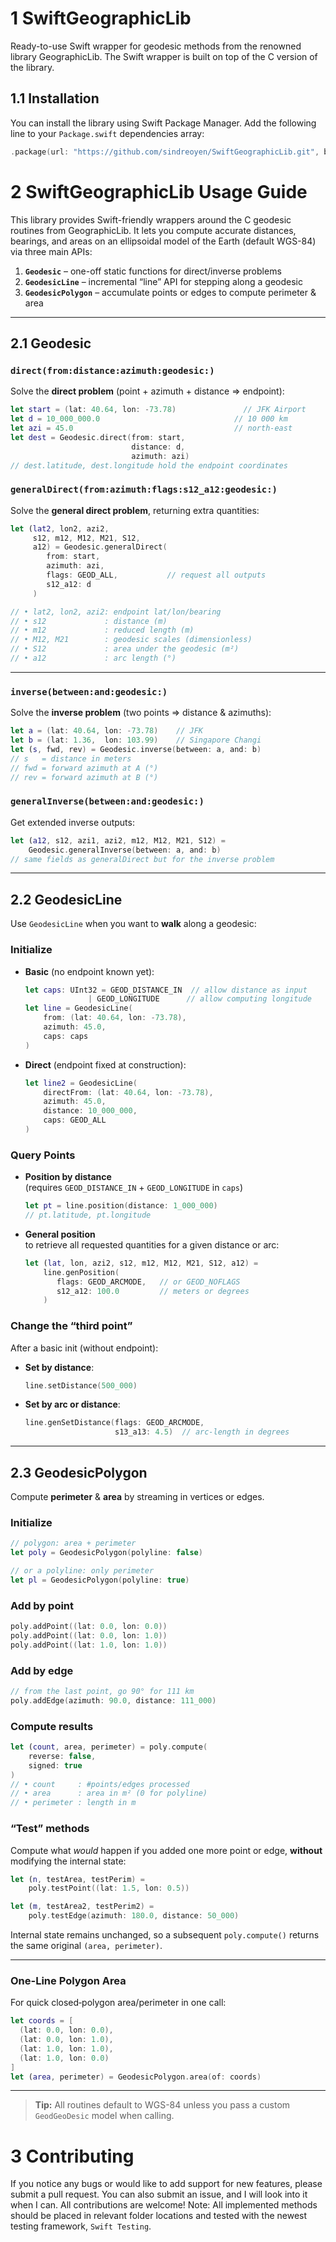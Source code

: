 # 1 SwiftGeographicLib
Ready-to-use Swift wrapper for geodesic methods from the renowned library GeographicLib. The Swift wrapper is built on top of the C version of the library.
 
## 1.1 Installation
You can install the library using Swift Package Manager. Add the following line to your `Package.swift` dependencies array:

```swift
.package(url: "https://github.com/sindreoyen/SwiftGeographicLib.git", branch: "main")
```

# 2 SwiftGeographicLib Usage Guide

This library provides Swift-friendly wrappers around the C geodesic routines from GeographicLib. It lets you compute accurate distances, bearings, and areas on an ellipsoidal model of the Earth (default WGS-84) via three main APIs:

1. **`Geodesic`** – one-off static functions for direct/inverse problems  
2. **`GeodesicLine`** – incremental “line” API for stepping along a geodesic  
3. **`GeodesicPolygon`** – accumulate points or edges to compute perimeter & area  

---

## 2.1 Geodesic

### `direct(from:distance:azimuth:geodesic:)`

Solve the **direct problem** (point + azimuth + distance ⇒ endpoint):

```swift
let start = (lat: 40.64, lon: -73.78)               // JFK Airport
let d = 10_000_000.0                              // 10 000 km
let azi = 45.0                                    // north-east
let dest = Geodesic.direct(from: start,
                           distance: d,
                           azimuth: azi)
// dest.latitude, dest.longitude hold the endpoint coordinates
```

### `generalDirect(from:azimuth:flags:s12_a12:geodesic:)`

Solve the **general direct problem**, returning extra quantities:

```swift
let (lat2, lon2, azi2,
     s12, m12, M12, M21, S12,
     a12) = Geodesic.generalDirect(
        from: start,
        azimuth: azi,
        flags: GEOD_ALL,           // request all outputs
        s12_a12: d
     )

// • lat2, lon2, azi2: endpoint lat/lon/bearing  
// • s12             : distance (m)  
// • m12             : reduced length (m)  
// • M12, M21        : geodesic scales (dimensionless)  
// • S12             : area under the geodesic (m²)  
// • a12             : arc length (°)
```

---

### `inverse(between:and:geodesic:)`

Solve the **inverse problem** (two points ⇒ distance & azimuths):

```swift
let a = (lat: 40.64, lon: -73.78)    // JFK
let b = (lat: 1.36,  lon: 103.99)    // Singapore Changi
let (s, fwd, rev) = Geodesic.inverse(between: a, and: b)
// s   = distance in meters
// fwd = forward azimuth at A (°)
// rev = forward azimuth at B (°)
```

### `generalInverse(between:and:geodesic:)`

Get extended inverse outputs:

```swift
let (a12, s12, azi1, azi2, m12, M12, M21, S12) =
    Geodesic.generalInverse(between: a, and: b)
// same fields as generalDirect but for the inverse problem
```

---

## 2.2 GeodesicLine

Use `GeodesicLine` when you want to **walk** along a geodesic:

### Initialize

- **Basic** (no endpoint known yet):

  ```swift
  let caps: UInt32 = GEOD_DISTANCE_IN  // allow distance as input
                | GEOD_LONGITUDE      // allow computing longitude
  let line = GeodesicLine(
      from: (lat: 40.64, lon: -73.78),
      azimuth: 45.0,
      caps: caps
  )
  ```

- **Direct** (endpoint fixed at construction):

  ```swift
  let line2 = GeodesicLine(
      directFrom: (lat: 40.64, lon: -73.78),
      azimuth: 45.0,
      distance: 10_000_000,
      caps: GEOD_ALL
  )
  ```

### Query Points

- **Position by distance**  
  (requires `GEOD_DISTANCE_IN` + `GEOD_LONGITUDE` in `caps`)

  ```swift
  let pt = line.position(distance: 1_000_000)
  // pt.latitude, pt.longitude
  ```

- **General position**  
  to retrieve all requested quantities for a given distance or arc:

  ```swift
  let (lat, lon, azi2, s12, m12, M12, M21, S12, a12) =
      line.genPosition(
         flags: GEOD_ARCMODE,   // or GEOD_NOFLAGS
         s12_a12: 100.0         // meters or degrees
      )
  ```

### Change the “third point”

After a basic init (without endpoint):

- **Set by distance**:
  ```swift
  line.setDistance(500_000)
  ```
- **Set by arc or distance**:
  ```swift
  line.genSetDistance(flags: GEOD_ARCMODE,
                      s13_a13: 4.5)  // arc-length in degrees
  ```

---

## 2.3 GeodesicPolygon

Compute **perimeter** & **area** by streaming in vertices or edges.

### Initialize

```swift
// polygon: area + perimeter
let poly = GeodesicPolygon(polyline: false)

// or a polyline: only perimeter
let pl = GeodesicPolygon(polyline: true)
```

### Add by point

```swift
poly.addPoint((lat: 0.0, lon: 0.0))
poly.addPoint((lat: 0.0, lon: 1.0))
poly.addPoint((lat: 1.0, lon: 1.0))
```

### Add by edge

```swift
// from the last point, go 90° for 111 km
poly.addEdge(azimuth: 90.0, distance: 111_000)
```

### Compute results

```swift
let (count, area, perimeter) = poly.compute(
    reverse: false,
    signed: true
)
// • count     : #points/edges processed
// • area      : area in m² (0 for polyline)
// • perimeter : length in m
```

### “Test” methods

Compute what _would_ happen if you added one more point or edge, **without** modifying the internal state:

```swift
let (n, testArea, testPerim) =
    poly.testPoint((lat: 1.5, lon: 0.5))

let (m, testArea2, testPerim2) =
    poly.testEdge(azimuth: 180.0, distance: 50_000)
```

Internal state remains unchanged, so a subsequent `poly.compute()` returns the same original `(area, perimeter)`.

---

### One-Line Polygon Area

For quick closed‐polygon area/perimeter in one call:

```swift
let coords = [
  (lat: 0.0, lon: 0.0),
  (lat: 0.0, lon: 1.0),
  (lat: 1.0, lon: 1.0),
  (lat: 1.0, lon: 0.0)
]
let (area, perimeter) = GeodesicPolygon.area(of: coords)
```

---

> **Tip:** All routines default to WGS-84 unless you pass a custom `GeodGeoDesic` model when calling.
 
# 3 Contributing
If you notice any bugs or would like to add support for new features, please submit a pull request. You can also submit an issue, and I will look into it when I can. All contributions are welcome! Note: All implemented methods should be placed in relevant folder locations and tested with the newest testing framework, `Swift Testing`.
